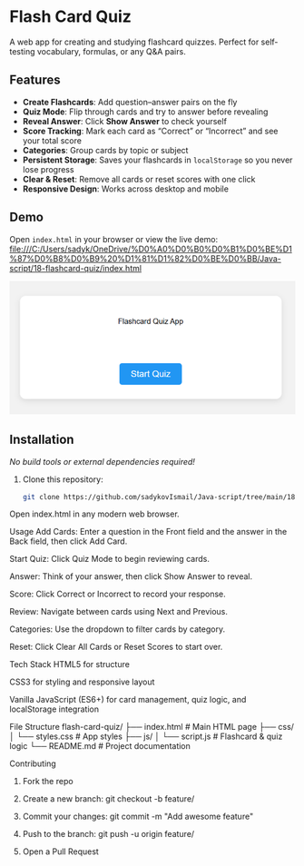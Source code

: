 # Flash Card Quiz

A web app for creating and studying flashcard quizzes. Perfect for self-testing vocabulary, formulas, or any Q&A pairs.

## Features

- **Create Flashcards**: Add question–answer pairs on the fly  
- **Quiz Mode**: Flip through cards and try to answer before revealing  
- **Reveal Answer**: Click **Show Answer** to check yourself  
- **Score Tracking**: Mark each card as “Correct” or “Incorrect” and see your total score  
- **Categories**: Group cards by topic or subject  
- **Persistent Storage**: Saves your flashcards in `localStorage` so you never lose progress  
- **Clear & Reset**: Remove all cards or reset scores with one click  
- **Responsive Design**: Works across desktop and mobile  

## Demo

Open `index.html` in your browser or view the live demo:  
<file:///C:/Users/sadyk/OneDrive/%D0%A0%D0%B0%D0%B1%D0%BE%D1%87%D0%B8%D0%B9%20%D1%81%D1%82%D0%BE%D0%BB/Java-script/18-flashcard-quiz/index.html>

![Screenshot of the Flash Card Quiz app](./screenshot.png)

## Installation

_No build tools or external dependencies required!_

1. Clone this repository:  
   ```bash
   git clone https://github.com/sadykovIsmail/Java-script/tree/main/18-flashcard-quiz
Open index.html in any modern web browser.

Usage
Add Cards: Enter a question in the Front field and the answer in the Back field, then click Add Card.

Start Quiz: Click Quiz Mode to begin reviewing cards.

Answer: Think of your answer, then click Show Answer to reveal.

Score: Click Correct or Incorrect to record your response.

Review: Navigate between cards using Next and Previous.

Categories: Use the dropdown to filter cards by category.

Reset: Click Clear All Cards or Reset Scores to start over.

Tech Stack
HTML5 for structure

CSS3 for styling and responsive layout

Vanilla JavaScript (ES6+) for card management, quiz logic, and localStorage integration

File Structure
flash-card-quiz/
├── index.html            # Main HTML page
├── css/
│   └── styles.css        # App styles
├── js/
│   └── script.js            # Flashcard & quiz logic
└── README.md             # Project documentation

Contributing
1) Fork the repo

2) Create a new branch:
git checkout -b feature/<your-branch-name>

3) Commit your changes:
git commit -m "Add awesome feature"

4) Push to the branch:
git push -u origin feature/<your-branch-name>

5) Open a Pull Request